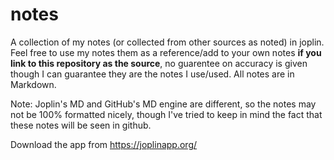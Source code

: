 # notes
A collection of my notes (or collected from other sources as noted) in joplin. Feel free to use my notes them as a reference/add to your own notes **if you link to this repository as the source**, no guarentee on accuracy is given though I can guarantee they are the notes I use/used. All notes are in Markdown.

Note: Joplin's MD and GitHub's MD engine are different, so the notes may not be 100% formatted nicely, though I've tried to keep in mind the fact that these notes will be seen in github.

Download the app from https://joplinapp.org/
